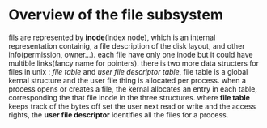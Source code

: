 # Overview of the file subsystem

fils are represented by **inode**(index node), which is an internal representation containig, a file 
description of the disk layout, and other info(permission, owner...).
each file have only one inode but it could have multible links(fancy name for pointers).
there is two more data structers for files in unix : *file table* and *user file descriptor table*,
file table is a global kernal structure and the user file thing is allocated per process.
when a process opens or creates a file,  the kernal allocates an entry in each table, corresponding
the that file inode in the three structures.
where **file table** keeps track of the bytes off set the user next read or write and the access rights,
the **user file descriptor** identifies all the files for a process.
